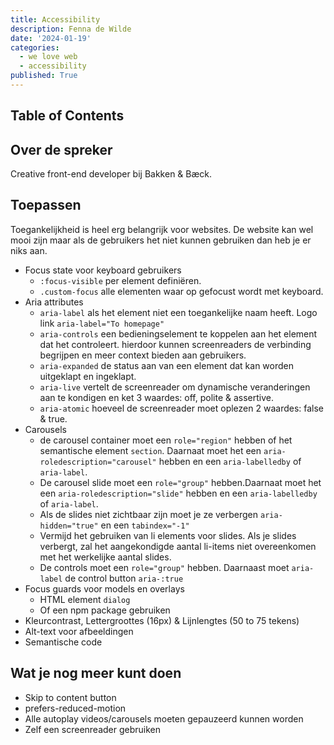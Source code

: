 ```yaml
---
title: Accessibility
description: Fenna de Wilde
date: '2024-01-19'
categories:
  - we love web
  - accessibility
published: True
---
```


## Table of Contents

## Over de spreker

Creative front-end developer bij Bakken & Bæck.

## Toepassen

Toegankelijkheid is heel erg belangrijk voor websites. De website kan wel mooi zijn maar als de gebruikers het niet kunnen gebruiken dan heb je er niks aan.

- Focus state voor keyboard gebruikers
  - `:focus-visible` per element definiëren.
  - `.custom-focus` alle elementen waar op gefocust wordt met keyboard.
- Aria attributes
  - `aria-label` als het element niet een toegankelijke naam heeft. Logo link `aria-label="To homepage"`
  - `aria-controls` een bedieningselement te koppelen aan het element dat het controleert. hierdoor kunnen screenreaders de verbinding begrijpen en meer context bieden aan gebruikers.
  - `aria-expanded` de status aan van een element dat kan worden uitgeklapt en ingeklapt.
  - `aria-live` vertelt de screenreader om dynamische veranderingen aan te kondigen en ket 3 waardes: off, polite & assertive.
  - `aria-atomic` hoeveel de screenreader moet oplezen 2 waardes: false & true.
- Carousels
  - de carousel container moet een `role="region"` hebben of het semantische element `section`. Daarnaat moet het een `aria-roledescription="carousel"` hebben en een `aria-labelledby` of `aria-label`.
  - De carousel slide moet een `role="group"` hebben.Daarnaat moet het een `aria-roledescription="slide"` hebben en een `aria-labelledby` of `aria-label`.
  - Als de slides niet zichtbaar zijn moet je ze verbergen `aria-hidden="true"` en een `tabindex="-1"`
  - Vermijd het gebruiken van li elements voor slides. Als je slides verbergt, zal het aangekondigde aantal li-items niet overeenkomen met het werkelijke aantal slides.
  - De controls moet een `role="group"` hebben. Daarnaast moet `aria-label` de control button `aria-:true`
- Focus guards voor models en overlays
  - HTML element `dialog`
  - Of een npm package gebruiken
- Kleurcontrast, Lettergroottes (16px) & Lijnlengtes (50 to 75 tekens)
- Alt-text voor afbeeldingen
- Semantische code

## Wat je nog meer kunt doen

- Skip to content button
- prefers-reduced-motion
- Alle autoplay videos/carousels moeten gepauzeerd kunnen worden
- Zelf een screenreader gebruiken
